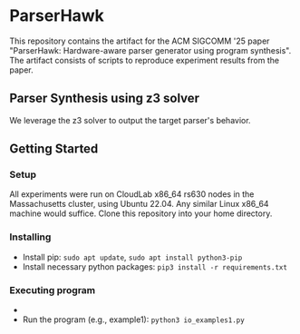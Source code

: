 # ParserHawk

This repository contains the artifact for the ACM SIGCOMM '25 paper "ParserHawk: Hardware-aware parser generator using program synthesis".
The artifact consists of scripts to reproduce experiment results from the paper.

## Parser Synthesis using z3 solver

We leverage the z3 solver to output the target parser's behavior. 

<!-- ## Description

An in-depth paragraph about your project and overview of use. -->

## Getting Started

### Setup

All experiments were run on CloudLab x86_64 rs630 nodes in the Massachusetts cluster, using Ubuntu 22.04. Any similar Linux x86_64 machine would suffice. Clone this repository into your home directory. 

### Installing

* Install pip: ```sudo apt update```, ```sudo apt install python3-pip```
* Install necessary python packages: ```pip3 install -r requirements.txt```

### Executing program

* 
* Run the program (e.g., example1): ```python3 io_examples1.py```
<!-- * Step-by-step bullets
```
code blocks for commands
``` -->

<!-- ## Help

Any advise for common problems or issues.
```
command to run if program contains helper info
``` -->



